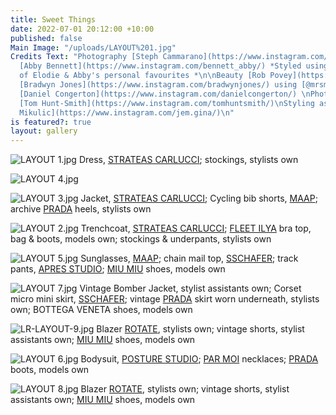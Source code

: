 ```yaml
---
title: Sweet Things
date: 2022-07-01 20:12:00 +10:00
published: false
Main Image: "/uploads/LAYOUT%201.jpg"
Credits Text: "Photography [Steph Cammarano](https://www.instagram.com/stephcammarano/)\n\nStyling
  [Abby Bennett](https://www.instagram.com/bennett_abby/) *Styled using a collection
  of Elodie & Abby's personal favourites *\n\nBeauty [Rob Povey](https://www.instagram.com/robpoveymua/)\n\nHair
  [Bradwyn Jones](https://www.instagram.com/bradwynjones/) using [@mrsmithhair ](https://www.instagram.com/mrsmithhair/)\n\nDigi-Op
  [Daniel Congerton](https://www.instagram.com/danielcongerton/) \nPhotography Assistant
  [Tom Hunt-Smith](https://www.instagram.com/tomhuntsmith/)\nStyling assistant [Jemima
  Mikulic](https://www.instagram.com/jem.gina/)\n"
is featured?: true
layout: gallery
---
```



![LAYOUT 1.jpg](/uploads/LAYOUT%201.jpg)
Dress, [STRATEAS CARLUCCI](https://strateascarlucci.com/); stockings, stylists own 

![LAYOUT 4.jpg](/uploads/LAYOUT%204.jpg)

![LAYOUT 3.jpg](/uploads/LAYOUT%203.jpg)
Jacket, [STRATEAS CARLUCCI](https://strateascarlucci.com/); Cycling bib shorts, [MAAP](https://maap.cc/); archive [PRADA](https://www.prada.com/au/en.html) heels, stylists own

![LAYOUT 2.jpg](/uploads/LAYOUT%202.jpg)
Trenchcoat, [STRATEAS CARLUCCI](https://strateascarlucci.com/);
[FLEET ILYA](https://www.fleetilya.com/) bra top, bag & boots, models own; stockings & underpants, stylists own 

![LAYOUT 5.jpg](/uploads/LAYOUT%205.jpg)
Sunglasses, [MAAP](https://maap.cc/); chain mail top, [SSCHAFER](https://www.sschafer.com.au/); track pants, [APRES STUDIO](https://apresstudio.com.au/); [MIU MIU](https://www.miumiu.com/au/en.html) shoes, models own

![LAYOUT 7.jpg](/uploads/LAYOUT%207.jpg)
Vintage Bomber Jacket, stylist assistants own; Corset micro mini skirt, [SSCHAFER](https://www.sschafer.com.au/);
vintage [PRADA](https://www.prada.com/au/en.html) skirt worn underneath, stylists own; BOTTEGA VENETA shoes, models own 

![LR-LAYOUT-9.jpg](/uploads/LR-LAYOUT-9.jpg)
Blazer [ROTATE](https://www.rotatebirgerchristensen.com/), stylists own; vintage shorts, stylist assistants own; [MIU MIU](https://www.miumiu.com/au/en.html) shoes, models own

![LAYOUT 6.jpg](/uploads/LAYOUT%206.jpg)
Bodysuit, [POSTURE STUDIO](https://www.posturestudio.net/); [PAR MOI](https://par-moi.com/) necklaces; [PRADA](https://www.prada.com/au/en.html) boots, models own


![LAYOUT 8.jpg](/uploads/LAYOUT%208.jpg)
Blazer [ROTATE](https://www.rotatebirgerchristensen.com/), stylists own; vintage shorts, stylist assistants own; [MIU MIU](https://www.miumiu.com/au/en.html) shoes, models own


